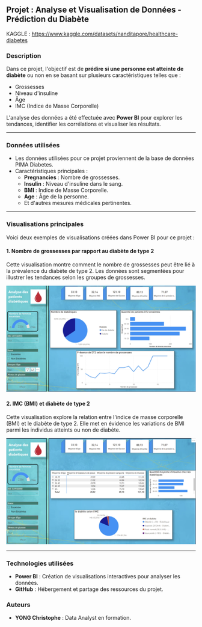 ## **Projet : Analyse et Visualisation de Données - Prédiction du Diabète**

 KAGGLE : https://www.kaggle.com/datasets/nanditapore/healthcare-diabetes

### **Description**
Dans ce projet, l'objectif est de **prédire si une personne est atteinte de diabète** ou non en se basant sur plusieurs caractéristiques telles que :
- Grossesses
- Niveau d'insuline
- Âge
- IMC (Indice de Masse Corporelle)

L'analyse des données a été effectuée avec **Power BI** pour explorer les tendances, identifier les corrélations et visualiser les résultats.

---

### **Données utilisées**
- Les données utilisées pour ce projet proviennent de la base de données PIMA Diabetes.
- Caractéristiques principales :
  - **Pregnancies** : Nombre de grossesses.
  - **Insulin** : Niveau d'insuline dans le sang.
  - **BMI** : Indice de Masse Corporelle.
  - **Age** : Âge de la personne.
  - Et d'autres mesures médicales pertinentes.

---

### **Visualisations principales**
Voici deux exemples de visualisations créées dans Power BI pour ce projet :

#### **1. Nombre de grossesses par rapport au diabète de type 2**
Cette visualisation montre comment le nombre de grossesses peut être lié à la prévalence du diabète de type 2. Les données sont segmentées pour illustrer les tendances selon les groupes de grossesses.

![Nombre de grossesses et DT2](https://raw.githubusercontent.com/chrisyk59/projet_dt2/main/Capture%20d%E2%80%99e%CC%81cran%202025-01-28%20a%CC%80%2023.47.10.png)

#### **2. IMC (BMI) et diabète de type 2**
Cette visualisation explore la relation entre l'indice de masse corporelle (BMI) et le diabète de type 2. Elle met en évidence les variations de BMI parmi les individus atteints ou non de diabète.

![IMC et DT2](https://raw.githubusercontent.com/chrisyk59/projet_dt2/main/Capture%20d%E2%80%99e%CC%81cran%202025-01-28%20a%CC%80%2023.47.21.png)

---

### **Technologies utilisées**
- **Power BI** : Création de visualisations interactives pour analyser les données.
- **GitHub** : Hébergement et partage des ressources du projet.




### **Auteurs**
- **YONG Christophe** : Data Analyst en formation.


